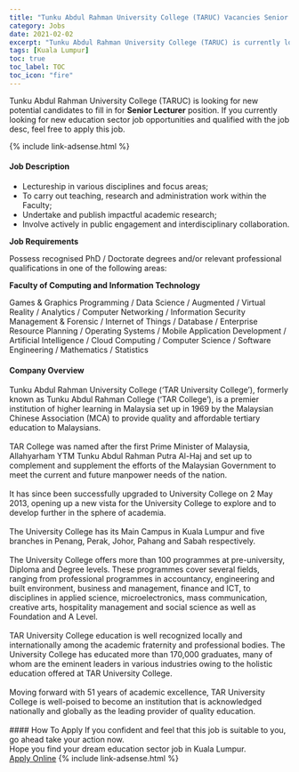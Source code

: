 ```yaml
---
title: "Tunku Abdul Rahman University College (TARUC) Vacancies Senior Lecturer" 
category: Jobs 
date: 2021-02-02 
excerpt: "Tunku Abdul Rahman University College (TARUC) is currently looking for suitable person to fill in the Senior Lecturer which positioned at Kuala Lumpur" 
tags: [Kuala Lumpur] 
toc: true 
toc_label: TOC 
toc_icon: "fire" 
--- 
```


<p>Tunku Abdul Rahman University College (TARUC) is looking for new potential candidates to fill in for <b>Senior Lecturer</b> position. If you currently looking for new education sector job opportunities and qualified with the job desc, feel free to apply this job.
</p>{% include link-adsense.html %} 
 <div><div><h4>Job Description</h4></div><div><div><span><div><ul><li>Lectureship in various disciplines and focus areas;</li><li>To carry out teaching, research and administration work within the Faculty;</li><li>Undertake and publish impactful academic research;&#160;</li><li>Involve actively in public engagement and interdisciplinary collaboration.</li></ul><p><strong>Job Requirements</strong></p><p>Possess recognised PhD / Doctorate degrees and/or relevant professional qualifications in one of the following areas:</p><p><strong>Faculty of Computing and Information Technology</strong></p><p>Games &amp; Graphics Programming / Data Science / Augmented / Virtual Reality / Analytics / Computer Networking / Information Security Management &amp; Forensic / Internet of Things / Database / Enterprise Resource Planning / Operating Systems / Mobile Application Development / Artificial Intelligence / Cloud Computing / Computer Science / Software Engineering / Mathematics / Statistics</p></div></span></div></div></div> 
<div><div><h4>Company Overview</h4></div><div><div><span><div><div>Tunku Abdul Rahman University College (&#8216;TAR University College&#8217;), formerly known as Tunku Abdul Rahman College (&#8216;TAR College&#8217;), is a premier institution of higher learning in Malaysia set up in 1969 by the Malaysian Chinese Association (MCA) to provide quality and affordable tertiary education to Malaysians.<br>
<br>
TAR College was named after the first Prime Minister of Malaysia, Allahyarham YTM Tunku Abdul Rahman Putra Al-Haj and set up to complement and supplement the efforts of the Malaysian Government to meet the current and future manpower needs of the nation.<br>
<br>
It has since been successfully upgraded to University College on 2 May 2013, opening up a new vista for the University College to explore and to develop further in the sphere of academia.<br>
<br>
The University College has its Main Campus in Kuala Lumpur and five branches in Penang, Perak, Johor, Pahang and Sabah respectively.<br>
<br>
The University College offers more than 100 programmes at pre-university, Diploma and Degree levels. These programmes cover several fields, ranging from professional programmes in accountancy, engineering and built environment, business and management, finance and ICT, to disciplines in applied science, microelectronics, mass communication, creative arts, hospitality management and social science as well as Foundation and A Level.<br>
<br>
TAR University College education is well recognized locally and internationally among the academic fraternity and professional bodies. The University College has educated more than 170,000 graduates, many of whom are the eminent leaders in various industries owing to the holistic education offered at TAR University College.<br>
<br>
Moving forward with 51 years of academic excellence, TAR University College is well-poised to become an institution that is acknowledged nationally and globally as the leading provider of quality education.<br>
&#160;</div></div></span></div></div></div> 
#### How To Apply 
If you confident and feel that this job is suitable to you, go ahead take your action now. <br/> 
Hope you find your dream education sector job in Kuala Lumpur. <br/> 
<a href="https://www.jobstreet.com.my/en/job/senior-lecturer-4474896?jobId=jobstreet-my-job-4474896&sectionRank=4&token=0~1d76b00e-0d88-4e00-b30c-806133f1fa2c&fr=SRP%20View%20In%20New%20Ta" class="btn btn--info" target="_blank" rel="nofollow noopenner">Apply Online</a> 
{% include link-adsense.html %} 